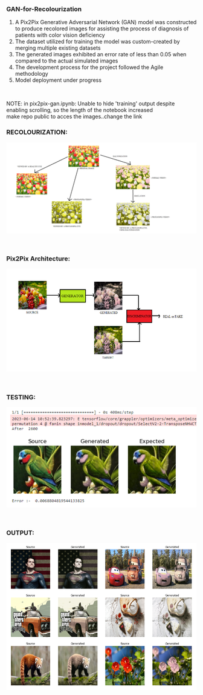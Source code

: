 ### GAN-for-Recolourization
1. A Pix2Pix Generative Adversarial Network (GAN) model was constructed to produce recolored images for assisting
the process of diagnosis of patients with color vision deficiency
2. The dataset utilized for training the model was custom-created by merging multiple existing datasets
3. The generated images exhibited an error rate of less than 0.05 when compared to the actual simulated images
4. The development process for the project followed the Agile methodology
5. Model deployment under progress
<br>

NOTE: in pix2pix-gan.ipynb: Unable to hide 'training' output despite enabling scrolling, so the length of the notebook increased<br>
make repo public to acces the images..change the link
### RECOLOURIZATION:<br>
![recolor](https://raw.githubusercontent.com/sanjay-906/GAN-for-Recolourization/main/pictures/expression.png)

<br>

### Pix2Pix Architecture:<br>
![arch](https://raw.githubusercontent.com/sanjay-906/GAN-for-Recolourization/main/pictures/Arch.png)

<br>

### TESTING:<br>
![testing](https://raw.githubusercontent.com/sanjay-906/GAN-for-Recolourization/main/pictures/testing.png)

<br>

### OUTPUT:<br>

![output](https://raw.githubusercontent.com/sanjay-906/GAN-for-Recolourization/main/pictures/output1.png)

